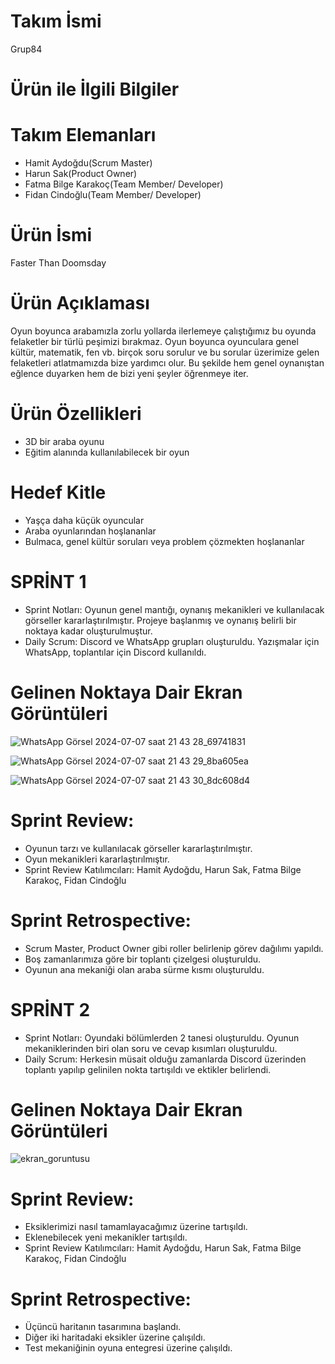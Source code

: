 # Takım İsmi
Grup84
# Ürün ile İlgili Bilgiler
# Takım Elemanları
- Hamit Aydoğdu(Scrum Master)
- Harun Sak(Product Owner)
- Fatma Bilge Karakoç(Team Member/ Developer)
- Fidan Cindoğlu(Team Member/ Developer)
# Ürün İsmi
Faster Than Doomsday
# Ürün Açıklaması
Oyun boyunca arabamızla zorlu yollarda ilerlemeye çalıştığımız bu oyunda felaketler bir türlü peşimizi bırakmaz. Oyun boyunca oyunculara genel kültür, matematik, fen vb. birçok soru sorulur ve bu sorular üzerimize gelen felaketleri atlatmamızda bize yardımcı olur. Bu şekilde hem genel oynanıştan eğlence duyarken hem de bizi yeni şeyler öğrenmeye iter.
# Ürün Özellikleri
- 3D bir araba oyunu
- Eğitim alanında kullanılabilecek bir oyun
# Hedef Kitle
- Yaşça daha küçük oyuncular
- Araba oyunlarından hoşlananlar
- Bulmaca, genel kültür soruları veya problem çözmekten hoşlananlar 



# SPRİNT 1
- Sprint Notları: Oyunun genel mantığı, oynanış mekanikleri ve kullanılacak görseller kararlaştırılmıştır. Projeye başlanmış ve oynanış belirli bir noktaya kadar oluşturulmuştur.
- Daily Scrum: Discord ve WhatsApp grupları oluşturuldu. Yazışmalar için WhatsApp, toplantılar için Discord kullanıldı.
# Gelinen Noktaya Dair Ekran Görüntüleri

![WhatsApp Görsel 2024-07-07 saat 21 43 28_69741831](https://github.com/HelloWorld2161/Tak-m_84/assets/143767177/82328cbd-75aa-42b7-bc0b-c7db44b606d0)

![WhatsApp Görsel 2024-07-07 saat 21 43 29_8ba605ea](https://github.com/HelloWorld2161/Tak-m_84/assets/143767177/e18efbc4-d73a-4606-989a-5050d2971771)

![WhatsApp Görsel 2024-07-07 saat 21 43 30_8dc608d4](https://github.com/HelloWorld2161/Tak-m_84/assets/143767177/f04f1b68-5eb3-4bd9-80a8-87533769874c)


# Sprint Review:
- Oyunun tarzı ve kullanılacak görseller kararlaştırılmıştır.
- Oyun mekanikleri kararlaştırılmıştır.
- Sprint Review Katılımcıları: Hamit Aydoğdu, Harun Sak, Fatma Bilge Karakoç, Fidan Cindoğlu

# Sprint Retrospective:
- Scrum Master, Product Owner gibi roller belirlenip görev dağılımı yapıldı.
- Boş zamanlarımıza göre bir toplantı çizelgesi oluşturuldu.
- Oyunun ana mekaniği olan araba sürme kısmı oluşturuldu.

# SPRİNT 2

- Sprint Notları: Oyundaki bölümlerden 2 tanesi oluşturuldu. Oyunun mekaniklerinden biri olan soru ve cevap kısımları oluşturuldu.
- Daily Scrum: Herkesin müsait olduğu zamanlarda Discord üzerinden toplantı yapılıp gelinilen nokta tartışıldı ve ektikler belirlendi.

# Gelinen Noktaya Dair Ekran Görüntüleri

![ekran_goruntusu](https://github.com/user-attachments/assets/1ef0d047-7d6c-4656-b19c-7cccf77d6f71)

# Sprint Review:
- Eksiklerimizi nasıl tamamlayacağımız üzerine tartışıldı.
- Eklenebilecek yeni mekanikler tartışıldı.
- Sprint Review Katılımcıları:  Hamit Aydoğdu, Harun Sak, Fatma Bilge Karakoç, Fidan Cindoğlu

# Sprint Retrospective:
- Üçüncü haritanın tasarımına başlandı.
- Diğer iki haritadaki eksikler üzerine çalışıldı.
- Test mekaniğinin oyuna entegresi üzerine çalışıldı.
